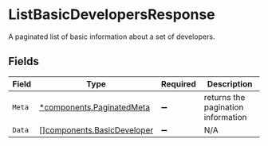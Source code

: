 # ListBasicDevelopersResponse

A paginated list of basic information about a set of developers.


## Fields

| Field                                                                    | Type                                                                     | Required                                                                 | Description                                                              |
| ------------------------------------------------------------------------ | ------------------------------------------------------------------------ | ------------------------------------------------------------------------ | ------------------------------------------------------------------------ |
| `Meta`                                                                   | [*components.PaginatedMeta](../../models/components/paginatedmeta.md)    | :heavy_minus_sign:                                                       | returns the pagination information                                       |
| `Data`                                                                   | [][components.BasicDeveloper](../../models/components/basicdeveloper.md) | :heavy_minus_sign:                                                       | N/A                                                                      |